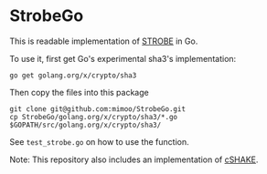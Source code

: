 # StrobeGo

This is readable implementation of [STROBE](https://strobe.sourceforge.io/) in Go.

To use it, first get Go's experimental sha3's implementation:

```
go get golang.org/x/crypto/sha3
```

Then copy the files into this package

```
git clone git@github.com:mimoo/StrobeGo.git 
cp StrobeGo/golang.org/x/crypto/sha3/*.go $GOPATH/src/golang.org/x/crypto/sha3/
```

See `test_strobe.go` on how to use the function.

Note: This repository also includes an implementation of [cSHAKE](http://nvlpubs.nist.gov/nistpubs/SpecialPublications/NIST.SP.800-185.pdf).
